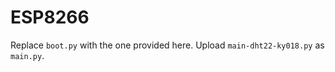 # ESP8266

Replace `boot.py` with the one provided here. Upload `main-dht22-ky018.py` as `main.py`.
